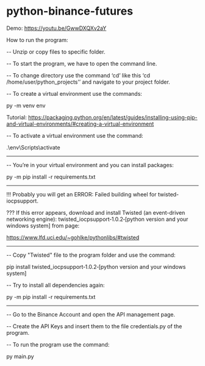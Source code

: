 # python-binance-futures
Demo: https://youtu.be/GwwDXQXv2aY

How to run the program:

-- Unzip or copy files to specific folder.

-- To start the program, we have to open the command line.

-- To change directory use the command ‘cd’ like this ‘cd /home/user/python_projects’’ and navigate to your project folder.

-- To create a virtual environment use the commands:

py -m venv env

Tutorial: https://packaging.python.org/en/latest/guides/installing-using-pip-and-virtual-environments/#creating-a-virtual-environment

-- To activate a virtual environment use the command:

.\env\Scripts\activate

__________________________________________________________________

-- You’re in your virtual environment and you can install packages:

py -m pip install -r requirements.txt
__________________________________________________________________

!!!  Probably you will get an ERROR: Failed building wheel for twisted-iocpsupport.

???  If this error appears, download and install Twisted (an event-driven networking engine): twisted_iocpsupport‑1.0.2‑[python version and your windows system] from page:

https://www.lfd.uci.edu/~gohlke/pythonlibs/#twisted
__________________________________________________________________

-- Copy "Twisted" file to the program folder and use the command:

pip install twisted_iocpsupport‑1.0.2‑[python version and your windows system]

-- Try to install all dependencies again:

py -m pip install -r requirements.txt

__________________________________________________________________

-- Go to the Binance Account and open the API management page.

-- Create the API Keys and insert them to the file credentials.py of the program.

-- To run the program use the command:

py main.py
